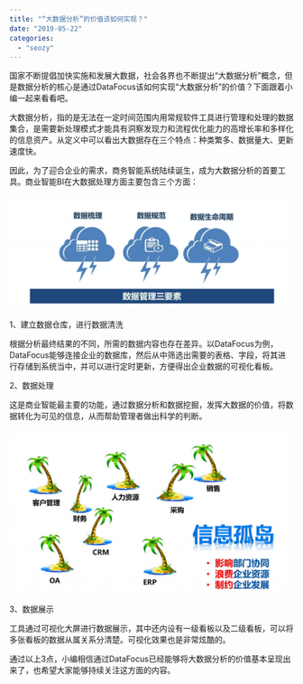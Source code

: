 ```yaml
---
title: "“大数据分析”的价值该如何实现？"
date: "2019-05-22"
categories: 
  - "seozy"
---
```


国家不断提倡加快实施和发展大数据，社会各界也不断提出“大数据分析”概念，但是数据分析的核心是通过DataFocus该如何实现“大数据分析”的价值？下面跟着小编一起来看看吧。

大数据分析，指的是无法在一定时间范围内用常规软件工具进行管理和处理的数据集合，是需要新处理模式才能具有洞察发现力和流程优化能力的高增长率和多样化的信息资产。从定义中可以看出大数据存在三个特点：种类繁多、数据量大、更新速度快。

因此，为了迎合企业的需求，商务智能系统陆续诞生，成为大数据分析的首要工具。商业智能BI在大数据处理方面主要包含三个方面：

![](images/word-image-116-1024x409.png)

1、建立数据仓库，进行数据清洗

根据分析最终结果的不同，所需的数据内容也存在差异。以DataFocus为例，DataFocus能够连接企业的数据库，然后从中筛选出需要的表格、字段，将其进行存储到系统当中，并可以进行定时更新，方便得出企业数据的可视化看板。

2、数据处理

这是商业智能最主要的功能，通过数据分析和数据挖掘，发挥大数据的价值，将数据转化为可见的信息，从而帮助管理者做出科学的判断。

![](images/word-image-115-1024x593.png)

3、数据展示

工具通过可视化大屏进行数据展示，其中还内设有一级看板以及二级看板，可以将多张看板的数据从属关系分清楚。可视化效果也是非常炫酷的。

通过以上3点，小编相信通过DataFocus已经能够将大数据分析的价值基本呈现出来了，也希望大家能够持续关注这方面的内容。
